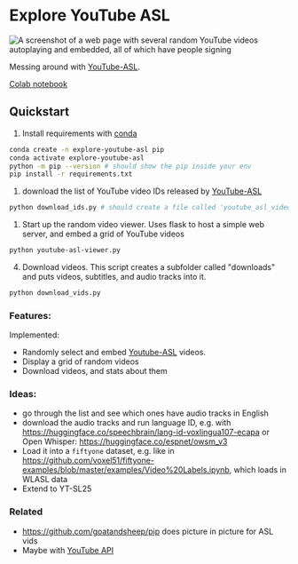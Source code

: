 # Explore YouTube ASL

![A screenshot of a web page with several random YouTube videos autoplaying and embedded, all of which have people signing](random_asl_videos.png)

Messing around with [YouTube-ASL](https://github.com/google-research/google-research/tree/master/youtube_asl).

[Colab notebook](https://colab.research.google.com/drive/1OBOyclRuMyjIIL15LKgRGPx3ArzpAv1F?usp=sharing)

## Quickstart

1. Install requirements with [conda](https://docs.anaconda.com/miniconda/)

```bash
conda create -n explore-youtube-asl pip
conda activate explore-youtube-asl
python -m pip --version # should show the pip inside your env
pip install -r requirements.txt
```

1. download the list of YouTube video IDs released by [YouTube-ASL](https://proceedings.neurips.cc/paper_files/paper/2023/hash/5c61452daca5f0c260e683b317d13a3f-Abstract-Datasets_and_Benchmarks.html)

```bash
python download_ids.py # should create a file called 'youtube_asl_video_ids.txt'
```

1. Start up the random video viewer. Uses flask to host a simple web server, and embed a grid of YouTube videos

```bash
python youtube-asl-viewer.py
```

4. Download videos. This script creates a subfolder called "downloads" and puts videos, subtitles, and audio tracks into it. 

```bash
python download_vids.py
```

### Features:

Implemented:

* Randomly select and embed [Youtube-ASL](https://github.com/google-research/google-research/tree/master/youtube_asl) videos.
* Display a grid of random videos
* Download videos, and stats about them

### Ideas: 

* go through the list and see which ones have audio tracks in English
* download the audio tracks and run language ID, e.g. with https://huggingface.co/speechbrain/lang-id-voxlingua107-ecapa or Open Whisper: https://huggingface.co/espnet/owsm_v3
* Load it into a `fiftyone` dataset, e.g. like in https://github.com/voxel51/fiftyone-examples/blob/master/examples/Video%20Labels.ipynb, which loads in WLASL data
* Extend to YT-SL25

### Related

* https://github.com/goatandsheep/pip does picture in picture for ASL vids
* Maybe with [YouTube API](https://developers.google.com/youtube/iframe_api_reference#seekTo)
